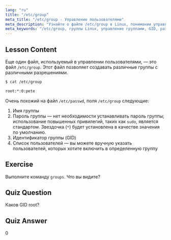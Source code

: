 ```yaml
---
lang: "ru"
title: "/etc/group"
meta_title: "/etc/group - Управление пользователями"
meta_description: "Узнайте о файле /etc/group в Linux, понимании управления группами, GID и пользовательских разрешений. Важное руководство по файлу групп Linux для начинающих."
meta_keywords: "/etc/group, группы Linux, управление группами, GID, разрешения Linux, учебник Linux, Linux для начинающих, руководство по Linux"
---
```


## Lesson Content

Еще один файл, используемый в управлении пользователями, — это файл `/etc/group`. Этот файл позволяет создавать различные группы с различными разрешениями.

```bash
$ cat /etc/group

root:*:0:pete
```

Очень похожий на файл `/etc/passwd`, поля `/etc/group` следующие:

1. Имя группы
2. Пароль группы — нет необходимости устанавливать пароль группы; использование повышенных привилегий, таких как `sudo`, является стандартом. Звездочка (`*`) будет установлена в качестве значения по умолчанию.
3. Идентификатор группы (GID)
4. Список пользователей — вы можете вручную указать пользователей, которых хотите включить в определенную группу

## Exercise

Выполните команду `groups`. Что вы видите?

## Quiz Question

Каков GID root?

## Quiz Answer

0
